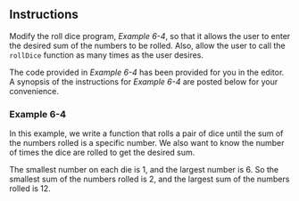 <!--practice-->

## Instructions

Modify the roll dice program, _Example 6-4_, so that it allows the user to enter the desired sum of the numbers to be rolled. Also, allow the user to call the `rollDice` function as many times as the user desires.

The code provided in _Example 6-4_ has been provided for you in the editor. A synopsis of the instructions for _Example 6-4_ are posted below for your convenience.

### Example 6-4

In this example, we write a function that rolls a pair of dice until the sum of the numbers rolled is a specific number. We also want to know the number of times the dice are rolled to get the desired sum.

The smallest number on each die is 1, and the largest number is 6. So the smallest sum of the numbers rolled is 2, and the largest sum of the numbers rolled is 12.
